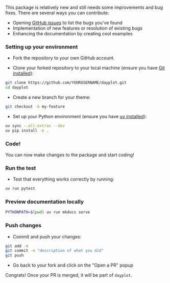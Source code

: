 This package is relatively new and still needs some improvements and bug fixes. There are several ways you can contribute:

- Opening [GitHub issues](https://github.com/JosephBARBIERDARNAL/dayplot/issues) to list the bugs you've found
- Implementation of new features or resolution of existing bugs
- Enhancing the documentation by creating cool examples

### Setting up your environment

- Fork the repository to your own GitHub account.

- Clone your forked repository to your local machine (ensure you have [Git installed](https://git-scm.com/book/en/v2/Getting-Started-Installing-Git)):

```bash
git clone https://github.com/YOURUSERNAME/dayplot.git
cd dayplot
```

- Create a new branch for your theme:

```bash
git checkout -b my-feature
```

- Set up your Python environment (ensure you have [uv installed](https://docs.astral.sh/uv/getting-started/installation/)):

```bash
uv sync --all-extras --dev
uv pip install -e .
```

### Code!

You can now make changes to the package and start coding!

### Run the test

- Test that everything works correctly by running:

```bash
uv run pytest
```

### Preview documentation locally

```bash
PYTHONPATH=$(pwd) uv run mkdocs serve
```

### Push changes

- Commit and push your changes:

```bash
git add -A
git commit -m "description of what you did"
git push
```

- Go back to your fork and click on the "Open a PR" popup

Congrats! Once your PR is merged, it will be part of `dayplot`.

<br>
